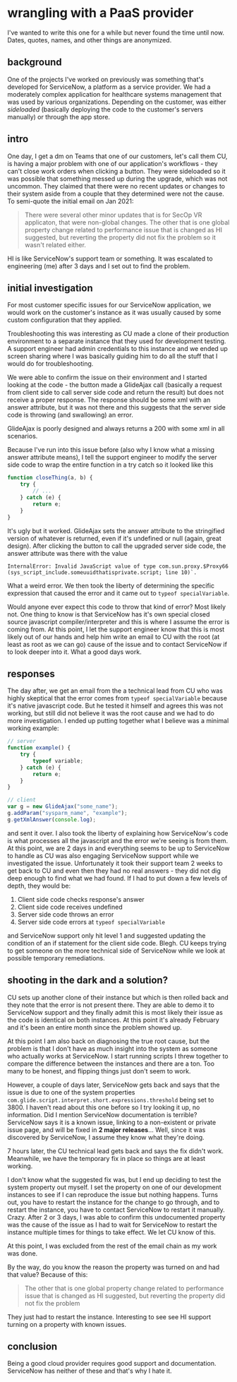 # wrangling with a PaaS provider

I've wanted to write this one for a while but never found the time until now.
Dates, quotes, names, and other things are anonymized.

## background

One of the projects I've worked on previously was something that's developed for
ServiceNow, a platform as a service provider. We had a moderately complex
application for healthcare systems management that was used by various
organizations. Depending on the customer, was either _sideloaded_ (basically
deploying the code to the customer's servers manually) or through the app store.

## intro

One day, I get a dm on Teams that one of our customers, let's call them CU, is
having a major problem with one of our application's workflows - they can't
close work orders when clicking a button. They were sideloaded so it was
possible that something messed up during the upgrade, which was not uncommon.
They claimed that there were no recent updates or changes to their system aside
from a couple that they determined were not the cause. To semi-quote the initial
email on Jan 2021:

> There were several other minor updates that is for SecOp VR applicaton, that
> were non-global changes. The other that is one global property change related
> to performance issue that is changed as HI suggested, but reverting the
> property did not fix the problem so it wasn't related either.

HI is like ServiceNow's support team or something. It was escalated to
engineering (me) after 3 days and I set out to find the problem.

## initial investigation

For most customer specific issues for our ServiceNow application, we would work
on the customer's instance as it was usually caused by some custom configuration
that they applied.

Troubleshooting this was interesting as CU made a clone of their production
environment to a separate instance that they used for development testing. A
support engineer had admin credentials to this instance and we ended up screen
sharing where I was basically guiding him to do all the stuff that I would do
for troubleshooting.

We were able to confirm the issue on their environment and I started looking at
the code - the button made a GlideAjax call (basically a request from client
side to call server side code and return the result) but does not receive a
proper response. The response should be some xml with an answer attribute, but
it was not there and this suggests that the server side code is throwing (and
swallowing) an error.

GlideAjax is poorly designed and always returns a 200 with some xml in all
scenarios.

Because I've run into this issue before (also why I know what a missing answer
attribute means), I tell the support engineer to modify the server side code to
wrap the entire function in a try catch so it looked like this

```js
function closeThing(a, b) {
	try {
		// ...
	} catch (e) {
		return e;
	}
}
```

It's ugly but it worked. GlideAjax sets the answer attribute to the stringified
version of whatever is returned, even if it's undefined or null (again, great
design). After clicking the button to call the upgraded server side code, the
answer attribute was there with the value

```text
InternalError: Invalid JavaScript value of type com.sun.proxy.$Proxy66
(sys_script_include.someuuidthatisprivate.script; line 10)`.
```

What a weird error. We then took the liberty of determining the specific
expression that caused the error and it came out to `typeof specialVariable`.

Would anyone ever expect this code to throw that kind of error? Most likely not.
One thing to know is that ServiceNow has it's own special closed source
javascript compiler/interpreter and this is where I assume the error is coming
from. At this point, I let the support engineer know that this is most likely
out of our hands and help him write an email to CU with the root (at least as
root as we can go) cause of the issue and to contact ServiceNow if to look
deeper into it. What a good days work.

## responses

The day after, we get an email from the a technical lead from CU who was highly
skeptical that the error comes from `typeof specialVariable` because it's native
javascript code. But he tested it himself and agrees this was not working, but
still did not believe it was the root cause and we had to do more investigation.
I ended up putting together what I believe was a minimal working example:

```js
// server
function example() {
	try {
		typeof variable;
	} catch (e) {
		return e;
	}
}

// client
var g = new GlideAjax("some_name");
g.addParam("sysparm_name", "example");
g.getXmlAnswer(console.log);
```

and sent it over. I also took the liberty of explaining how ServiceNow's code is
what processes all the javascript and the error we're seeing is from them. At
this point, we are 2 days in and everything seems to be up to ServiceNow to
handle as CU was also engaging ServiceNow support while we investigated the
issue. Unfortunately it took their support team 2 weeks to get back to CU and
even then they had no real answers - they did not dig deep enough to find what
we had found. If I had to put down a few levels of depth, they would be:

1. Client side code checks response's answer
2. Client side code receives undefined
3. Server side code throws an error
4. Server side code errors at `typeof specialVariable`

and ServiceNow support only hit level 1 and suggested updating the condition of
an if statement for the client side code. Blegh. CU keeps trying to get someone
on the more technical side of ServiceNow while we look at possible temporary
remediations.

## shooting in the dark and a solution?

CU sets up another clone of their instance but which is then rolled back and
they note that the error is not present there. They are able to demo it to
ServiceNow support and they finally admit this is most likely their issue as the
code is identical on both instances. At this point it's already February and
it's been an entire month since the problem showed up.

At this point I am also back on diagnosing the true root cause, but the problem
is that I don't have as much insight into the system as someone who actually
works at ServiceNow. I start running scripts I threw together to compare the
difference between the instances and there are a ton. Too many to be honest, and
flipping things just don't seem to work.

However, a couple of days later, ServiceNow gets back and says that the issue is
due to one of the system properties
`com.glide.script.interpret.short.expressions.threshold` being set to 3800. I
haven't read about this one before so I try looking it up, no information. Did I
mention ServiceNow documentation is terrible? ServiceNow says it is a known
issue, linking to a non-existent or private issue page, and will be fixed in **2
major releases**... Well, since it was discovered by ServiceNow, I assume they
know what they're doing.

7 hours later, the CU technical lead gets back and says the fix didn't work.
Meanwhile, we have the temporary fix in place so things are at least working.

I don't know what the suggested fix was, but I end up deciding to test the
system property out myself. I set the property on one of our development
instances to see if I can reproduce the issue but nothing happens. Turns out,
you have to restart the instance for the change to go through, and to restart
the instance, you have to contact ServiceNow to restart it manually. Crazy.
After 2 or 3 days, I was able to confirm this undocumented property was the
cause of the issue as I had to wait for ServiceNow to restart the instance
multiple times for things to take effect. We let CU know of this.

At this point, I was excluded from the rest of the email chain as my work was
done.

By the way, do you know the reason the property was turned on and had that
value? Because of this:

> The other that is one global property change related to performance issue that
> is changed as HI suggested, but reverting the property did not fix the problem

They just had to restart the instance. Interesting to see see HI support turning
on a property with known issues.

## conclusion

Being a good cloud provider requires good support and documentation. ServiceNow
has neither of these and that's why I hate it.
